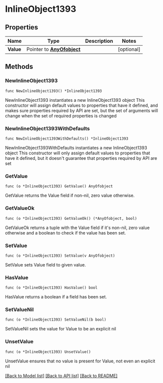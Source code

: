 # InlineObject1393

## Properties

Name | Type | Description | Notes
------------ | ------------- | ------------- | -------------
**Value** | Pointer to [**AnyOfobject**](anyOf&lt;object&gt;.md) |  | [optional] 

## Methods

### NewInlineObject1393

`func NewInlineObject1393() *InlineObject1393`

NewInlineObject1393 instantiates a new InlineObject1393 object
This constructor will assign default values to properties that have it defined,
and makes sure properties required by API are set, but the set of arguments
will change when the set of required properties is changed

### NewInlineObject1393WithDefaults

`func NewInlineObject1393WithDefaults() *InlineObject1393`

NewInlineObject1393WithDefaults instantiates a new InlineObject1393 object
This constructor will only assign default values to properties that have it defined,
but it doesn't guarantee that properties required by API are set

### GetValue

`func (o *InlineObject1393) GetValue() AnyOfobject`

GetValue returns the Value field if non-nil, zero value otherwise.

### GetValueOk

`func (o *InlineObject1393) GetValueOk() (*AnyOfobject, bool)`

GetValueOk returns a tuple with the Value field if it's non-nil, zero value otherwise
and a boolean to check if the value has been set.

### SetValue

`func (o *InlineObject1393) SetValue(v AnyOfobject)`

SetValue sets Value field to given value.

### HasValue

`func (o *InlineObject1393) HasValue() bool`

HasValue returns a boolean if a field has been set.

### SetValueNil

`func (o *InlineObject1393) SetValueNil(b bool)`

 SetValueNil sets the value for Value to be an explicit nil

### UnsetValue
`func (o *InlineObject1393) UnsetValue()`

UnsetValue ensures that no value is present for Value, not even an explicit nil

[[Back to Model list]](../README.md#documentation-for-models) [[Back to API list]](../README.md#documentation-for-api-endpoints) [[Back to README]](../README.md)


